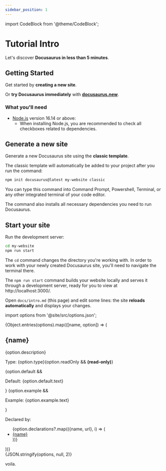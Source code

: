 ```yaml
---
sidebar_position: 1
---
```


import CodeBlock from '@theme/CodeBlock';

# Tutorial Intro

Let's discover **Docusaurus in less than 5 minutes**.

## Getting Started

Get started by **creating a new site**.

Or **try Docusaurus immediately** with **[docusaurus.new](https://docusaurus.new)**.

### What you'll need

-   [Node.js](https://nodejs.org/en/download/) version 16.14 or above:
    -   When installing Node.js, you are recommended to check all checkboxes related to dependencies.

## Generate a new site

Generate a new Docusaurus site using the **classic template**.

The classic template will automatically be added to your project after you run the command:

```bash
npm init docusaurus@latest my-website classic
```

You can type this command into Command Prompt, Powershell, Terminal, or any other integrated terminal of your code editor.

The command also installs all necessary dependencies you need to run Docusaurus.

## Start your site

Run the development server:

```bash
cd my-website
npm run start
```

The `cd` command changes the directory you're working with. In order to work with your newly created Docusaurus site, you'll need to navigate the terminal there.

The `npm run start` command builds your website locally and serves it through a development server, ready for you to view at http://localhost:3000/.

Open `docs/intro.md` (this page) and edit some lines: the site **reloads automatically** and displays your changes.

import options from '@site/src/options.json';

<div>
{Object.entries(options).map(([name, option]) => (
  <div key={name}>
    <h2>{name}</h2>
    <p>{option.description}</p>
    <p>Type: {option.type}{option.readOnly && <b> (read-only)</b>}</p>
    {option.default && <p>Default: <CodeBlock language="nix">{option.default.text}</CodeBlock></p>}
    {option.example && <p>Example: <CodeBlock language="nix">{option.example.text}</CodeBlock></p>}
    <p>Declared by:
    <ul>
    {option.declarations?.map(({name, url}, i) => (
      <li key={i}><a href={url}>{name}</a></li>
    ))}
    </ul>
    </p>
    </div>
))}
</div>
<CodeBlock className="language-json">{JSON.stringify(options, null, 2)}</CodeBlock>

voila.
